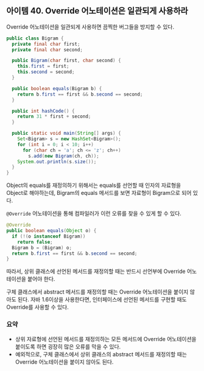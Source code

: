 ## 아이템 40. Override 어노테이션은 일관되게 사용하라

Override 어노테이션을 일관되게 사용하면 끔찍한 버그들을 방지할 수 있다.

```java
public class Bigram {
  private final char first;
  private final char second;

  public Bigram(char first, char second) {
    this.first = first;
    this.second = second;
  }

  public boolean equals(Bigram b) {
    return b.first == first && b.second == second;
  }

  public int hashCode() {
    return 31 * first + second;
  }

  public static void main(String[] args) {
    Set<Bigram> s = new HashSet<Bigram>();
    for (int i = 0; i < 10; i++)
      for (char ch = 'a'; ch <= 'z'; ch++)
        s.add(new Bigram(ch, ch));
    System.out.println(s.size());
  }
}
```

Object의 equals를 재정의하기 위해서는 equals를 선언할 때 인자의 자료형을 Object로 해야하는데, Bigram의 equals 메서드를 보면 자료형이 Bigram으로 되어 있다.

```@Override``` 어노테이션을 통해 컴파일러가 이런 오류를 찾을 수 있게 할 수 있다.

```java
@Override
public boolean equals(Object o) {
  if (!(o instanceof Bigram))
    return false;
  Bigram b = (Bigram) o;
  return b.first == first && b.second == second;
}
```

따라서, 상위 클래스에 선언된 메서드를 재정의할 때는 반드시 선언부에 Override 어노테이션을 붙어야 한다. 

구체 클래스에서 abstract 메서드를 재정의할 때는 Override 어노테이션을 붙이지 않아도 된다. 자바 1.6이상을 사용한다면, 인터페이스에 선언된 메서드를 구현할 때도 Override를 사용할 수 있다.

### 요약 

- 상위 자료형에 선언된 메서드를 재정의하는 모든 메서드에 Override 어노테이션을 붙이도록 하면 굉장히 많은 오류를 막을 수 있다.
- 예외적으로, 구체 클래스에서 상위 클래스의 abstract 메서드를 재정의할 때는 Override 어노테이션을 붙이지 않아도 된다.